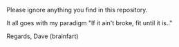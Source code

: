 Please ignore anything you find in this repository.

It all goes with my paradigm "If it ain't broke, fit until it is.."


Regards,
Dave (brainfart)

